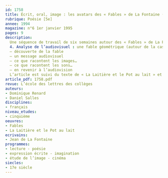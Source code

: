 ```yaml
---
id: 1758
title: Écrit, oral, image : les avatars des « Fables » de La Fontaine (2/2)
rubrique: Poésie [5e]
annee: 1994
magazine: n°6 1er janvier 1995
pages: 9
description: 
  Une séquence de travail de six semaines autour des « Fables » de La Fontaine…
  4. Analyse de l’audiovisuel : une fable géométrique (autour de la cassette « Les Fables géométriques », éditions René Château)
  – découverte de la fable
  – un message audiovisuel
  – ce que racontent les images…
  – ce que racontent les sons…
  – en revenir à l’audiovision
  L’article est suivi du texte de « La Laitière et le Pot au lait » et du texte de la fable par Pierre Perret.
article_pdf: 1758.pdf
revue: L’école des lettres des collèges
auteurs:
- Dominique Renard
- Daniel Salles
disciplines:
- français
niveau_etudes:
- cinquième
oeuvres:
- Fables
- La Laitière et le Pot au lait
ecrivains:
- Jean de La Fontaine
programmes:
- lecture - poésie
- expression écrite - imagination
- étude de l’image - cinéma
siecles:
- 17e siècle
---
```

